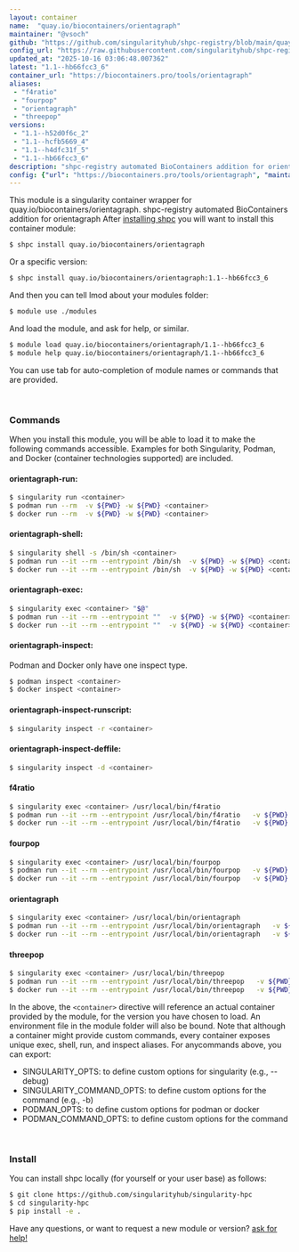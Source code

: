 ```yaml
---
layout: container
name:  "quay.io/biocontainers/orientagraph"
maintainer: "@vsoch"
github: "https://github.com/singularityhub/shpc-registry/blob/main/quay.io/biocontainers/orientagraph/container.yaml"
config_url: "https://raw.githubusercontent.com/singularityhub/shpc-registry/main/quay.io/biocontainers/orientagraph/container.yaml"
updated_at: "2025-10-16 03:06:48.007362"
latest: "1.1--hb66fcc3_6"
container_url: "https://biocontainers.pro/tools/orientagraph"
aliases:
 - "f4ratio"
 - "fourpop"
 - "orientagraph"
 - "threepop"
versions:
 - "1.1--h52d0f6c_2"
 - "1.1--hcfb5669_4"
 - "1.1--h4dfc31f_5"
 - "1.1--hb66fcc3_6"
description: "shpc-registry automated BioContainers addition for orientagraph"
config: {"url": "https://biocontainers.pro/tools/orientagraph", "maintainer": "@vsoch", "description": "shpc-registry automated BioContainers addition for orientagraph", "latest": {"1.1--hb66fcc3_6": "sha256:d70f6eba56ff2efc735896906b0369cf877700e1b14723aed9728ce66c471ba4"}, "tags": {"1.1--h52d0f6c_2": "sha256:9ca4f01a89ed40ecaf9560cc77b80cfbe204b590141a1c07730f3d6eaa1e3e92", "1.1--hcfb5669_4": "sha256:35af31c4fd287935c64e59546fc4d37e70f21176a0fc93cb9ea6ef5811419447", "1.1--h4dfc31f_5": "sha256:ac54bdc7ce1ba1e3b4d8c21d3a82d5946a735516d88686007fe719f68defe1a9", "1.1--hb66fcc3_6": "sha256:d70f6eba56ff2efc735896906b0369cf877700e1b14723aed9728ce66c471ba4"}, "docker": "quay.io/biocontainers/orientagraph", "aliases": {"f4ratio": "/usr/local/bin/f4ratio", "fourpop": "/usr/local/bin/fourpop", "orientagraph": "/usr/local/bin/orientagraph", "threepop": "/usr/local/bin/threepop"}}
---
```


This module is a singularity container wrapper for quay.io/biocontainers/orientagraph.
shpc-registry automated BioContainers addition for orientagraph
After [installing shpc](#install) you will want to install this container module:


```bash
$ shpc install quay.io/biocontainers/orientagraph
```

Or a specific version:

```bash
$ shpc install quay.io/biocontainers/orientagraph:1.1--hb66fcc3_6
```

And then you can tell lmod about your modules folder:

```bash
$ module use ./modules
```

And load the module, and ask for help, or similar.

```bash
$ module load quay.io/biocontainers/orientagraph/1.1--hb66fcc3_6
$ module help quay.io/biocontainers/orientagraph/1.1--hb66fcc3_6
```

You can use tab for auto-completion of module names or commands that are provided.

<br>

### Commands

When you install this module, you will be able to load it to make the following commands accessible.
Examples for both Singularity, Podman, and Docker (container technologies supported) are included.

#### orientagraph-run:

```bash
$ singularity run <container>
$ podman run --rm  -v ${PWD} -w ${PWD} <container>
$ docker run --rm  -v ${PWD} -w ${PWD} <container>
```

#### orientagraph-shell:

```bash
$ singularity shell -s /bin/sh <container>
$ podman run --it --rm --entrypoint /bin/sh  -v ${PWD} -w ${PWD} <container>
$ docker run --it --rm --entrypoint /bin/sh  -v ${PWD} -w ${PWD} <container>
```

#### orientagraph-exec:

```bash
$ singularity exec <container> "$@"
$ podman run --it --rm --entrypoint ""  -v ${PWD} -w ${PWD} <container> "$@"
$ docker run --it --rm --entrypoint ""  -v ${PWD} -w ${PWD} <container> "$@"
```

#### orientagraph-inspect:

Podman and Docker only have one inspect type.

```bash
$ podman inspect <container>
$ docker inspect <container>
```

#### orientagraph-inspect-runscript:

```bash
$ singularity inspect -r <container>
```

#### orientagraph-inspect-deffile:

```bash
$ singularity inspect -d <container>
```


#### f4ratio

```bash
$ singularity exec <container> /usr/local/bin/f4ratio
$ podman run --it --rm --entrypoint /usr/local/bin/f4ratio   -v ${PWD} -w ${PWD} <container> -c " $@"
$ docker run --it --rm --entrypoint /usr/local/bin/f4ratio   -v ${PWD} -w ${PWD} <container> -c " $@"
```


#### fourpop

```bash
$ singularity exec <container> /usr/local/bin/fourpop
$ podman run --it --rm --entrypoint /usr/local/bin/fourpop   -v ${PWD} -w ${PWD} <container> -c " $@"
$ docker run --it --rm --entrypoint /usr/local/bin/fourpop   -v ${PWD} -w ${PWD} <container> -c " $@"
```


#### orientagraph

```bash
$ singularity exec <container> /usr/local/bin/orientagraph
$ podman run --it --rm --entrypoint /usr/local/bin/orientagraph   -v ${PWD} -w ${PWD} <container> -c " $@"
$ docker run --it --rm --entrypoint /usr/local/bin/orientagraph   -v ${PWD} -w ${PWD} <container> -c " $@"
```


#### threepop

```bash
$ singularity exec <container> /usr/local/bin/threepop
$ podman run --it --rm --entrypoint /usr/local/bin/threepop   -v ${PWD} -w ${PWD} <container> -c " $@"
$ docker run --it --rm --entrypoint /usr/local/bin/threepop   -v ${PWD} -w ${PWD} <container> -c " $@"
```



In the above, the `<container>` directive will reference an actual container provided
by the module, for the version you have chosen to load. An environment file in the
module folder will also be bound. Note that although a container
might provide custom commands, every container exposes unique exec, shell, run, and
inspect aliases. For anycommands above, you can export:

 - SINGULARITY_OPTS: to define custom options for singularity (e.g., --debug)
 - SINGULARITY_COMMAND_OPTS: to define custom options for the command (e.g., -b)
 - PODMAN_OPTS: to define custom options for podman or docker
 - PODMAN_COMMAND_OPTS: to define custom options for the command

<br>

### Install

You can install shpc locally (for yourself or your user base) as follows:

```bash
$ git clone https://github.com/singularityhub/singularity-hpc
$ cd singularity-hpc
$ pip install -e .
```

Have any questions, or want to request a new module or version? [ask for help!](https://github.com/singularityhub/singularity-hpc/issues)